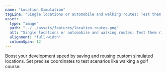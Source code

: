 ```yaml
---
name: "Location Simulation"
tagLine: "Single locations or automobile and walking routes: Test them right in the Simulator"
asset:
  type: "image"
  path: "../../assets/features/location-routes.png"
  alt: "Single locations or automobile and walking routes: Test them right in the Simulator."
  alignment: "full-width"
  columnSpan: 12
---
```


Boost your development speed by saving and reusing custom simulated locations. Set precise coordinates to test scenarios like walking a golf course.
